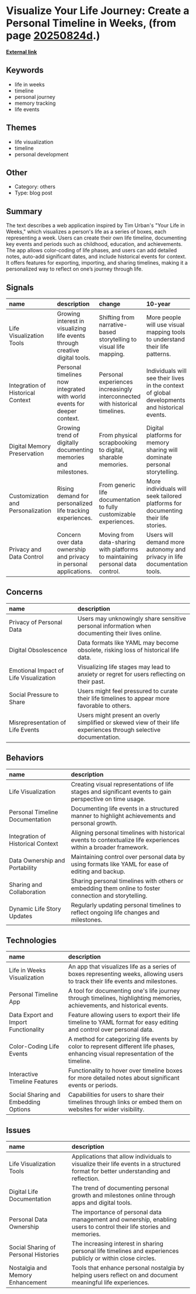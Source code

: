 # __Visualize Your Life Journey: Create a Personal Timeline in Weeks__, (from page [20250824d](https://kghosh.substack.com/p/20250824d).)

__[External link](https://lifeweeks.app/?utm_source=substack&utm_medium=email)__



## Keywords

* life in weeks
* timeline
* personal journey
* memory tracking
* life events

## Themes

* life visualization
* timeline
* personal development

## Other

* Category: others
* Type: blog post

## Summary

The text describes a web application inspired by Tim Urban's "Your Life in Weeks," which visualizes a person's life as a series of boxes, each representing a week. Users can create their own life timeline, documenting key events and periods such as childhood, education, and achievements. The app allows color-coding of life phases, and users can add detailed notes, auto-add significant dates, and include historical events for context. It offers features for exporting, importing, and sharing timelines, making it a personalized way to reflect on one’s journey through life. 

## Signals

| name                              | description                                                                 | change                                                                        | 10-year                                                                                       | driving-force                                                                 |   relevancy |
|:----------------------------------|:----------------------------------------------------------------------------|:------------------------------------------------------------------------------|:----------------------------------------------------------------------------------------------|:------------------------------------------------------------------------------|------------:|
| Life Visualization Tools          | Growing interest in visualizing life events through creative digital tools. | Shifting from narrative-based storytelling to visual life mapping.            | More people will use visual mapping tools to understand their life patterns.                  | Desire for self-reflection and better understanding of personal growth.       |           4 |
| Integration of Historical Context | Personal timelines now integrated with world events for deeper context.     | Personal experiences increasingly interconnected with historical timelines.   | Individuals will see their lives in the context of global developments and historical events. | Curiosity about how personal timelines relate to broader societal changes.    |           4 |
| Digital Memory Preservation       | Growing trend of digitally documenting memories and milestones.             | From physical scrapbooking to digital, sharable memories.                     | Digital platforms for memory sharing will dominate personal storytelling.                     | Increased digital literacy and desire to preserve memories in modern formats. |           5 |
| Customization and Personalization | Rising demand for personalized life tracking experiences.                   | From generic life documentation to fully customizable experiences.            | More individuals will seek tailored platforms for documenting their life stories.             | Desire for unique, individualistic expression of personal journeys.           |           4 |
| Privacy and Data Control          | Concern over data ownership and privacy in personal applications.           | Moving from data-sharing with platforms to maintaining personal data control. | Users will demand more autonomy and privacy in life documentation tools.                      | Increasing awareness of data privacy and user rights.                         |           5 |

## Concerns

| name                                   | description                                                                                                        |
|:---------------------------------------|:-------------------------------------------------------------------------------------------------------------------|
| Privacy of Personal Data               | Users may unknowingly share sensitive personal information when documenting their lives online.                    |
| Digital Obsolescence                   | Data formats like YAML may become obsolete, risking loss of historical life data.                                  |
| Emotional Impact of Life Visualization | Visualizing life stages may lead to anxiety or regret for users reflecting on their past.                          |
| Social Pressure to Share               | Users might feel pressured to curate their life timelines to appear more favorable to others.                      |
| Misrepresentation of Life Events       | Users might present an overly simplified or skewed view of their life experiences through selective documentation. |

## Behaviors

| name                              | description                                                                                                      |
|:----------------------------------|:-----------------------------------------------------------------------------------------------------------------|
| Life Visualization                | Creating visual representations of life stages and significant events to gain perspective on time usage.         |
| Personal Timeline Documentation   | Documenting life events in a structured manner to highlight achievements and personal growth.                    |
| Integration of Historical Context | Aligning personal timelines with historical events to contextualize life experiences within a broader framework. |
| Data Ownership and Portability    | Maintaining control over personal data by using formats like YAML for ease of editing and backup.                |
| Sharing and Collaboration         | Sharing personal timelines with others or embedding them online to foster connection and storytelling.           |
| Dynamic Life Story Updates        | Regularly updating personal timelines to reflect ongoing life changes and milestones.                            |

## Technologies

| name                                 | description                                                                                                                         |
|:-------------------------------------|:------------------------------------------------------------------------------------------------------------------------------------|
| Life in Weeks Visualization          | An app that visualizes life as a series of boxes representing weeks, allowing users to track their life events and milestones.      |
| Personal Timeline App                | A tool for documenting one's life journey through timelines, highlighting memories, achievements, and historical events.            |
| Data Export and Import Functionality | Feature allowing users to export their life timeline to YAML format for easy editing and control over personal data.                |
| Color-Coding Life Events             | A method for categorizing life events by color to represent different life phases, enhancing visual representation of the timeline. |
| Interactive Timeline Features        | Functionality to hover over timeline boxes for more detailed notes about significant events or periods.                             |
| Social Sharing and Embedding Options | Capabilities for users to share their timelines through links or embed them on websites for wider visibility.                       |

## Issues

| name                                 | description                                                                                                                        |
|:-------------------------------------|:-----------------------------------------------------------------------------------------------------------------------------------|
| Life Visualization Tools             | Applications that allow individuals to visualize their life events in a structured format for better understanding and reflection. |
| Digital Life Documentation           | The trend of documenting personal growth and milestones online through apps and digital tools.                                     |
| Personal Data Ownership              | The importance of personal data management and ownership, enabling users to control their life stories and memories.               |
| Social Sharing of Personal Histories | The increasing interest in sharing personal life timelines and experiences publicly or within close circles.                       |
| Nostalgia and Memory Enhancement     | Tools that enhance personal nostalgia by helping users reflect on and document meaningful life experiences.                        |